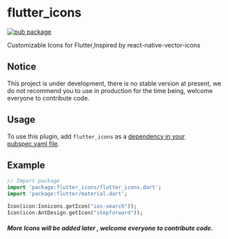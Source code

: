 # flutter_icons

[![pub package](https://img.shields.io/pub/v/flutter_icons.svg)](https://pub.dartlang.org/packages/flutter_icons)

Customizable Icons for Flutter,Inspired by react-native-vector-icons

## Notice

This project is under development, there is no stable version at present, we do not recommend you to use in production for the time being, welcome everyone to contribute code.

## Usage
To use this plugin, add `flutter_icons` as a [dependency in your pubspec.yaml file](https://flutter.io/platform-plugins/).

## Example

``` dart
// Import package
import 'package:flutter_icons/flutter_icons.dart';
import 'package:flutter/material.dart';

Icon(icon:Ionicons.getIcon("ios-search"));
Icon(icon:AntDesign.getIcon("stepforward"));
```
##### More Icons will be added later , welcome everyone to contribute code.
